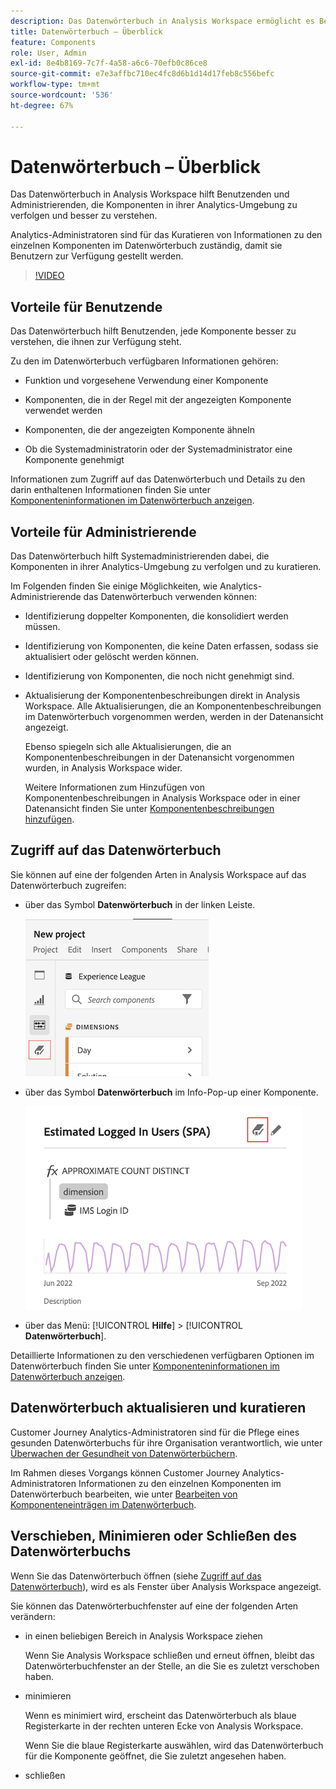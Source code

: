 ```yaml
---
description: Das Datenwörterbuch in Analysis Workspace ermöglicht es Benutzenden, die verschiedenen Komponenten in Analysis Workspace zu katalogisieren und im Auge zu behalten, einschließlich ihres Verwendungszwecks, welche genehmigt sind, welche Duplikate sind usw.
title: Datenwörterbuch – Überblick
feature: Components
role: User, Admin
exl-id: 8e4b8169-7c7f-4a58-a6c6-70efb0c86ce8
source-git-commit: e7e3affbc710ec4fc8d6b1d14d17feb8c556befc
workflow-type: tm+mt
source-wordcount: '536'
ht-degree: 67%

---
```


# Datenwörterbuch – Überblick

Das Datenwörterbuch in Analysis Workspace hilft Benutzenden und Administrierenden, die Komponenten in ihrer Analytics-Umgebung zu verfolgen und besser zu verstehen.

Analytics-Administratoren sind für das Kuratieren von Informationen zu den einzelnen Komponenten im Datenwörterbuch zuständig, damit sie Benutzern zur Verfügung gestellt werden.

>[!VIDEO](https://video.tv.adobe.com/v/3418028/?quality=12&learn=on)

## Vorteile für Benutzende

Das Datenwörterbuch hilft Benutzenden, jede Komponente besser zu verstehen, die ihnen zur Verfügung steht.

Zu den im Datenwörterbuch verfügbaren Informationen gehören:

* Funktion und vorgesehene Verwendung einer Komponente

* Komponenten, die in der Regel mit der angezeigten Komponente verwendet werden

* Komponenten, die der angezeigten Komponente ähneln

* Ob die Systemadministratorin oder der Systemadministrator eine Komponente genehmigt

Informationen zum Zugriff auf das Datenwörterbuch und Details zu den darin enthaltenen Informationen finden Sie unter [Komponenteninformationen im Datenwörterbuch anzeigen](/help/components/data-dictionary/view-data-dictionary.md).

## Vorteile für Administrierende

Das Datenwörterbuch hilft Systemadministrierenden dabei, die Komponenten in ihrer Analytics-Umgebung zu verfolgen und zu kuratieren.

Im Folgenden finden Sie einige Möglichkeiten, wie Analytics-Administrierende das Datenwörterbuch verwenden können:

* Identifizierung doppelter Komponenten, die konsolidiert werden müssen.

* Identifizierung von Komponenten, die keine Daten erfassen, sodass sie aktualisiert oder gelöscht werden können.

* Identifizierung von Komponenten, die noch nicht genehmigt sind.

* Aktualisierung der Komponentenbeschreibungen direkt in Analysis Workspace. Alle Aktualisierungen, die an Komponentenbeschreibungen im Datenwörterbuch vorgenommen werden, werden in der Datenansicht angezeigt.

  Ebenso spiegeln sich alle Aktualisierungen, die an Komponentenbeschreibungen in der Datenansicht vorgenommen wurden, in Analysis Workspace wider.

  Weitere Informationen zum Hinzufügen von Komponentenbeschreibungen in Analysis Workspace oder in einer Datenansicht finden Sie unter [Komponentenbeschreibungen hinzufügen](/help/components/add-component-descriptions.md).

## Zugriff auf das Datenwörterbuch

Sie können auf eine der folgenden Arten in Analysis Workspace auf das Datenwörterbuch zugreifen:

* über das Symbol **Datenwörterbuch** in der linken Leiste.

  ![Datenwörterbuchsymbol in der linken Leiste](assets/data-dictionary-access-icon.png)

* über das Symbol **Datenwörterbuch** im Info-Pop-up einer Komponente.

  ![Datenwörterbuchsymbol im Info-Pop-up](assets/data-dictionary-access-infopopover.png)
  <!--update screenshot; this was taken from a mock-->

* über das Menü: [!UICONTROL **Hilfe**] > [!UICONTROL **Datenwörterbuch**].

Detaillierte Informationen zu den verschiedenen verfügbaren Optionen im Datenwörterbuch finden Sie unter [Komponenteninformationen im Datenwörterbuch anzeigen](/help/components/data-dictionary/view-data-dictionary.md).

## Datenwörterbuch aktualisieren und kuratieren

Customer Journey Analytics-Administratoren sind für die Pflege eines gesunden Datenwörterbuchs für ihre Organisation verantwortlich, wie unter [Überwachen der Gesundheit von Datenwörterbüchern](/help/components/data-dictionary/monitor-data-dictionary-health.md).

Im Rahmen dieses Vorgangs können Customer Journey Analytics-Administratoren Informationen zu den einzelnen Komponenten im Datenwörterbuch bearbeiten, wie unter [Bearbeiten von Komponenteneinträgen im Datenwörterbuch](/help/components/data-dictionary/edit-entries-data-dictionary.md).

## Verschieben, Minimieren oder Schließen des Datenwörterbuchs

Wenn Sie das Datenwörterbuch öffnen (siehe [Zugriff auf das Datenwörterbuch](#access-the-data-dictionary)), wird es als Fenster über Analysis Workspace angezeigt.

Sie können das Datenwörterbuchfenster auf eine der folgenden Arten verändern:

* in einen beliebigen Bereich in Analysis Workspace ziehen

  Wenn Sie Analysis Workspace schließen und erneut öffnen, bleibt das Datenwörterbuchfenster an der Stelle, an die Sie es zuletzt verschoben haben.<!--True?-->

* minimieren

  Wenn es minimiert wird, erscheint das Datenwörterbuch als blaue Registerkarte in der rechten unteren Ecke von Analysis Workspace.

  Wenn Sie die blaue Registerkarte auswählen, wird das Datenwörterbuch für die Komponente geöffnet, die Sie zuletzt angesehen haben.

* schließen
